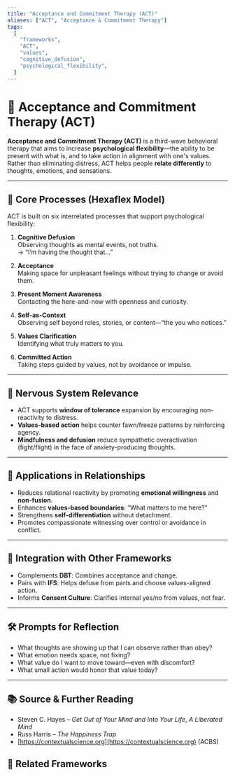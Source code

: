 ```yaml
---
title: "Acceptance and Commitment Therapy (ACT)"
aliases: ["ACT", "Acceptance & Commitment Therapy"]
tags:
  [
    "frameworks",
    "ACT",
    "values",
    "cognitive_defusion",
    "psychological_flexibility",
  ]
---
```


<!-- @format -->

# 🎯 Acceptance and Commitment Therapy (ACT)

**Acceptance and Commitment Therapy (ACT)** is a third-wave behavioral therapy that aims to increase **psychological flexibility**—the ability to be present with what is, and to take action in alignment with one's values. Rather than eliminating distress, ACT helps people **relate differently** to thoughts, emotions, and sensations.

---

## 🔑 Core Processes (Hexaflex Model)

ACT is built on six interrelated processes that support psychological flexibility:

1. **Cognitive Defusion**  
   Observing thoughts as mental events, not truths.  
   → “I’m having the thought that…”

2. **Acceptance**  
   Making space for unpleasant feelings without trying to change or avoid them.

3. **Present Moment Awareness**  
   Contacting the here-and-now with openness and curiosity.

4. **Self-as-Context**  
   Observing self beyond roles, stories, or content—“the you who notices.”

5. **Values Clarification**  
   Identifying what truly matters to you.

6. **Committed Action**  
   Taking steps guided by values, not by avoidance or impulse.

---

## 🧠 Nervous System Relevance

- ACT supports **window of tolerance** expansion by encouraging non-reactivity to distress.
- **Values-based action** helps counter fawn/freeze patterns by reinforcing agency.
- **Mindfulness and defusion** reduce sympathetic overactivation (fight/flight) in the face of anxiety-producing thoughts.

---

## 🧩 Applications in Relationships

- Reduces relational reactivity by promoting **emotional willingness** and **non-fusion**.
- Enhances **values-based boundaries**: “What matters to me here?”
- Strengthens **self-differentiation** without detachment.
- Promotes compassionate witnessing over control or avoidance in conflict.

---

## 🔄 Integration with Other Frameworks

- Complements **DBT**: Combines acceptance and change.
- Pairs with **IFS**: Helps defuse from parts and choose values-aligned action.
- Informs **Consent Culture**: Clarifies internal yes/no from values, not fear.

---

## 🛠 Prompts for Reflection

- What thoughts are showing up that I can observe rather than obey?
- What emotion needs space, not fixing?
- What value do I want to move toward—even with discomfort?
- What small action would honor that value today?

---

## 📚 Source & Further Reading

- Steven C. Hayes – _Get Out of Your Mind and Into Your Life_, _A Liberated Mind_
- Russ Harris – _The Happiness Trap_
- [https://contextualscience.org](https://contextualscience.org) (ACBS)

## 🔗 Related Frameworks
